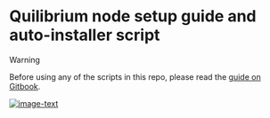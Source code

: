 # Quilibrium node setup guide and auto-installer script
>[!WARNING]
> Before using any of the scripts in this repo, please read the [guide on Gitbook](https://iri.quest/quilibrium-node-guide).

[![image-text](https://accademiainfinita.it/extra-contents/quilibrium-node-guide-cover.jpg)](https://docs.quilibrium.one)
